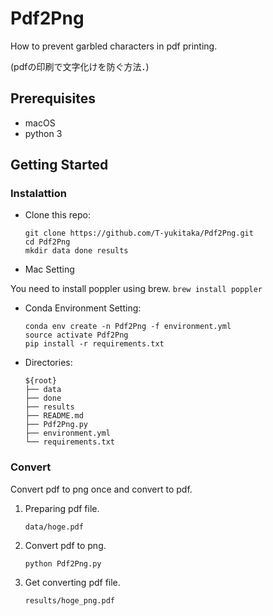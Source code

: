 # Pdf2Png
How to prevent garbled characters in pdf printing.

(pdfの印刷で文字化けを防ぐ方法．)

## Prerequisites
- macOS
- python 3

## Getting Started
### Instalattion
- Clone this repo:
    ```
    git clone https://github.com/T-yukitaka/Pdf2Png.git
    cd Pdf2Png
    mkdir data done results
    ```

- Mac Setting

You need to install poppler using brew.
    ```
    brew install poppler
    ```

- Conda Environment Setting:
    ```
    conda env create -n Pdf2Png -f environment.yml
    source activate Pdf2Png
    pip install -r requirements.txt
    ```

- Directories:
    ```
    ${root}
    ├── data
    ├── done
    ├── results
    ├── README.md
    ├── Pdf2Png.py
    ├── environment.yml
    └── requirements.txt
    ```
### Convert
Convert pdf to png  once and convert to pdf.
1. Preparing pdf file.
    ```
    data/hoge.pdf
    ```
2. Convert pdf to png.
    ```
    python Pdf2Png.py
    ```
3. Get converting pdf file.
    ```
    results/hoge_png.pdf
    ```